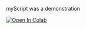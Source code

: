 myScript was a demonstration

[![Open In Colab](https://colab.research.google.com/assets/colab-badge.svg)](https://colab.research.google.com/drive/11FEUlV3GpicLuDY67Cmxk6P9FzPKT4Ws?authuser=2)
